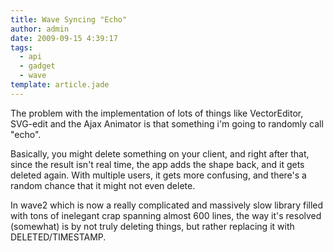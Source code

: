 ```yaml
---
title: Wave Syncing "Echo"
author: admin
date: 2009-09-15 4:39:17
tags: 
  - api
  - gadget
  - wave
template: article.jade
---
```


The problem with the implementation of lots of things like VectorEditor, SVG-edit and the Ajax Animator is that something i'm going to randomly call "echo".

Basically, you might delete something on your client, and right after that, since the result isn't real time, the app adds the shape back, and it gets deleted again. With multiple users, it gets more confusing, and there's a random chance that it might not even delete.

In wave2 which is now a really complicated and massively slow library filled with tons of inelegant crap spanning almost 600 lines, the way it's resolved (somewhat) is by not truly deleting things, but rather replacing it with DELETED/TIMESTAMP.
